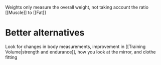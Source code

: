Weights only measure the overall weight, not taking account the ratio [[Muscle]] to [[Fat]]

# Better alternatives
Look for changes in body measurements, improvement in [[Training Volume|strength and endurance]], how you look at the mirror, and clothe fitting 